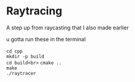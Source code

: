 # Raytracing
A step up from raycasting that I also made earlier

u gotta run these in the terminal <br>
<br>
```cd cpp```<br>
```mkdir -p build```<br>
```cd build<br>```
```cmake ..```<br>
```make```<br>
```./raytracer```<br>
